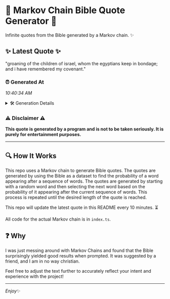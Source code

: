 # 📖 Markov Chain Bible Quote Generator 📖

Infinite quotes from the Bible generated by a Markov chain. ✨

## ✨ Latest Quote ✨
"groaning of the children of israel, whom the egyptians keep in bondage; and i have remembered my covenant."

### ⏰ Generated At
*10:40:34 AM*

<details>
    <summary>🛠️ Generation Details</summary>
    <p>
        <strong>🌱 Seed:</strong> groaning<br>
        <strong>🔄 Iterations:</strong> 17<br>
        <strong>📜 Context History:</strong><br>[ groaning ]: of<br>[ groaning, of ]: the<br>[ groaning, of, the ]: children<br>[ groaning, of, the, children ]: of<br>[ groaning, of, the, children, of ]: israel,<br>[ groaning, of, the, children, of, israel, ]: whom<br>[ of, the, children, of, israel,, whom ]: the<br>[ the, children, of, israel,, whom, the ]: egyptians<br>[ children, of, israel,, whom, the, egyptians ]: keep<br>[ of, israel,, whom, the, egyptians, keep ]: in<br>[ israel,, whom, the, egyptians, keep, in ]: bondage;<br>[ whom, the, egyptians, keep, in, bondage; ]: and<br>[ the, egyptians, keep, in, bondage;, and ]: i<br>[ egyptians, keep, in, bondage;, and, i ]: have<br>[ keep, in, bondage;, and, i, have ]: remembered<br>[ in, bondage;, and, i, have, remembered ]: my<br>[ bondage;, and, i, have, remembered, my ]: covenant.<br>
    </p>
</details>

### ⚠️ Disclaimer ⚠️
**This quote is generated by a program and is not to be taken seriously. It is purely for entertainment purposes.**

---

## 🔍 How It Works

This repo uses a Markov chain to generate Bible quotes. The quotes are generated by using the Bible as a dataset to find the probability of a word appearing after a sequence of words. The quotes are generated by starting with a random word and then selecting the next word based on the probability of it appearing after the current sequence of words. This process is repeated until the desired length of the quote is reached.

This repo will update the latest quote in this README every 10 minutes. ⏳

All code for the actual Markov chain is in `index.ts`.

## ❓ Why

I was just messing around with Markov Chains and found that the Bible surprisingly yielded good results when prompted. 
It was suggested by a friend, and I am in no way christian.

Feel free to adjust the text further to accurately reflect your intent and experience with the project!

---

*Enjoy*✨
